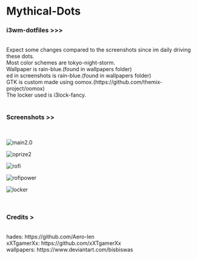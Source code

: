 # Mythical-Dots
<h3>i3wm-dotfiles >>> </h3><br>
Expect some changes compared to the screenshots since im daily driving these dots.<br>
Most color schemes are tokyo-night-storm.<br>
Wallpaper is rain-blue.(found in wallpapers folder)<br>
ed in screenshots is rain-blue.(found in wallpapers folder)<br>
GTK is custom made using oomox.(https://github.com/themix-project/oomox)<br>
The locker used is i3lock-fancy.<br>
<br>
<h3>Screenshots >> </h3><br>

![main2.0](https://user-images.githubusercontent.com/89124240/143839231-d7c27f8c-fd83-4746-bda4-a04cddb9219e.png)

![oprize2](https://user-images.githubusercontent.com/89124240/143388243-1de0ee89-da09-488f-aedb-b1be30a049ec.png)

![rofi](https://user-images.githubusercontent.com/89124240/143732195-013240fe-2b64-4eca-807b-6543991eb4a9.png)

![rofipower](https://user-images.githubusercontent.com/89124240/143732201-6e5d4b42-41f7-4ef5-8b71-0d2ab7874446.png)

![locker](https://user-images.githubusercontent.com/89124240/143732176-f262f952-70d1-49ca-8b9e-ace82b14c904.png)

<br>
<h3>Credits > </h3><br>
hades: https://github.com/Aero-len <br>
xXTgamerXx: https://github.com/xXTgamerXx<br>
wallpapers: https://www.deviantart.com/bisbiswas
